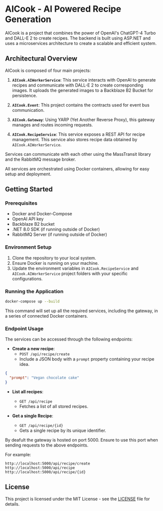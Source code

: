 # AICook - AI Powered Recipe Generation

AICook is a project that combines the power of OpenAI's ChatGPT-4 Turbo and DALL-E 2 to create recipes. The backend is built using ASP.NET and uses a microservices architecture to create a scalable and efficient system.

## Architectural Overview

AICook is composed of four main projects:

1. **`AICook.AIWorkerService`**: This service interacts with OpenAI to generate recipes and communicate with DALL-E 2 to create corresponding images. It uploads the generated images to a Backblaze B2 Bucket for persistence.

2. **`AICook.Event`**: This project contains the contracts used for event bus communication.

3. **`AICook.Gateway`**: Using YARP (Yet Another Reverse Proxy), this gateway manages and routes incoming requests.

4. **`AICook.RecipeService`**: This service exposes a REST API for recipe management. This service also stores recipe data obtained by `AICook.AIWorkerService`.

Services can communicate with each other using the MassTransit library and the RabbitMQ message broker.

All services are orchestrated using Docker containers, allowing for easy setup and deployment.

## Getting Started

### Prerequisites

- Docker and Docker-Compose
- OpenAI API key
- Backblaze B2 bucket
- .NET 8.0 SDK (if running outside of Docker)
- RabbitMQ Server (if running outside of Docker)

### Environment Setup

1. Clone the repository to your local system.
2. Ensure Docker is running on your machine.
3. Update the environment variables in `AICook.RecipeService` and `AICook.AIWorkerService` project folders with your specific configurations.

### Running the Application

```bash
docker-compose up --build
```

This command will set up all the required services, including the gateway, in a series of connected Docker containers.

### Endpoint Usage

The services can be accessed through the following endpoints:

- **Create a new recipe**:
  - `POST /api/recipe/create`
  - Include a JSON body with a `prompt` property containing your recipe idea.

```json
{
  "prompt": "Vegan chocolate cake"
}
```

- **List all recipes**:
  - `GET /api/recipe`
  - Fetches a list of all stored recipes.

- **Get a single Recipe**:
  - `GET /api/recipe/{id}`
  - Gets a single recipe by its unique identifier.

By deafult the gateway is hosted on port 5000. Ensure to use this port when sending requests to the above endpoints.

For example:

```
http://localhost:5000/api/recipe/create
http://localhost:5000/api/recipe
http://localhost:5000/api/recipe/{id}
```

## License

This project is licensed under the MIT License - see the [LICENSE](LICENSE) file for details.
